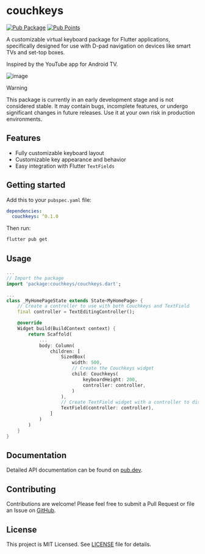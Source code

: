 # couchkeys

[![Pub Package](https://img.shields.io/pub/v/couchkeys.svg)](https://pub.dartlang.org/packages/couchkeys)
[![Pub Points](https://img.shields.io/pub/points/couchkeys?color=2E8B57&label=pub%20points)](https://pub.dev/packages/couchkeys/score)

A customizable virtual keyboard package for Flutter applications, specifically designed for
use with D-pad navigation on devices like smart TVs and set-top boxes.

Inspired by the YouTube app for Android TV.

![image](https://github.com/user-attachments/assets/70ccf2c0-2dbc-4677-aad1-3aac8a4d0ad2)

> [!WARNING]
> This package is currently in an early development stage and is not considered stable. It may contain bugs, incomplete features, or undergo significant changes in future releases. Use it at your own risk in production environments.

## Features

- Fully customizable keyboard layout
- Customizable key appearance and behavior
- Easy integration with Flutter `TextFields`

## Getting started

Add this to your `pubspec.yaml` file:
```yaml
dependencies:
  couchkeys: ^0.1.0
```
Then run:
```sh
flutter pub get
```

## Usage

```dart
...
// Import the package
import 'package:couchkeys/couchkeys.dart';

...
class _MyHomePageState extends State<MyHomePage> {
    // Create a controller to use with both Couchkeys and TextField
    final controller = TextEditingController();

    @override
    Widget build(BuildContext context) {
        return Scaffold(
            ...
            body: Column(
                children: [
                    SizedBox(
                        width: 500,
                        // Create the Couchkeys widget
                        child: Couchkeys(
                            keyboardHeight: 200,
                            controller: controller,
                        )
                    ),
                    // Create TextField widget with a controller to display the value
                    TextField(controller: controller),
                ]
            )
        )
    }
}
```

## Documentation

Detailed API documentation can be found on [pub.dev](https://pub.dev/documentation/couchkeys).

## Contributing

Contributions are welcome! Please feel free to submit a Pull Request or file an Issue on [GitHub](https://github.com/arafatamim/couchkeys).

## License

This project is MIT Licensed. See [LICENSE](https://github.com/arafatamim/couchkeys/blob/main/LICENSE) file for details.
